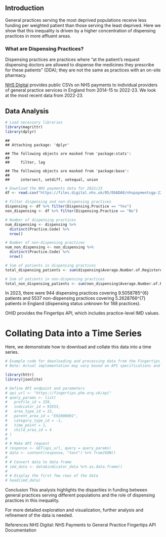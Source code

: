 ## Introduction

General practices serving the most deprived populations receive less
funding per weighted patient than those serving the least deprived. Here
we show that this inequality is driven by a higher concentration of
dispensing practices in more affluent areas.

### What are Dispensing Practices?

Dispensing practices are practices where “at the patient’s request
dispensing doctors are allowed to dispense the medicines they prescribe
for these patients” (DDA); they are not the same as practices with an
on-site pharmacy.

[NHS
Digital](https://digital.nhs.uk/data-and-information/publications/statistical/nhs-payments-to-general-practice)
provides public CSVs on NHS payments to individual providers of general
practice services in England from 2014-15 to 2022-23. We look at the
most recent data from 2022-23.

## Data Analysis

``` r
# Load necessary libraries
library(magrittr)
library(dplyr)
```

    ## 
    ## Attaching package: 'dplyr'

    ## The following objects are masked from 'package:stats':
    ## 
    ##     filter, lag

    ## The following objects are masked from 'package:base':
    ## 
    ##     intersect, setdiff, setequal, union

``` r
# Download the NHS payments data for 2022/23
df <- read.csv("https://files.digital.nhs.uk/05/E6ADA0/nhspaymentsgp-22-23-prac-csv.csv")

# Filter dispensing and non-dispensing practices
dispensing <- df %>% filter(Dispensing.Practice == "Yes")
non_dispensing <- df %>% filter(Dispensing.Practice == "No")

# Number of dispensing practices
num_dispensing <- dispensing %>%
  distinct(Practice.Code) %>%
  nrow()

# Number of non-dispensing practices
num_non_dispensing <- non_dispensing %>%
  distinct(Practice.Code) %>%
  nrow()

# Sum of patients in dispensing practices
total_dispensing_patients <- sum(dispensing$Average.Number.of.Registered.Patient, na.rm = TRUE)

# Sum of patients in non-dispensing practices
total_non_dispensing_patients <- sum(non_dispensing$Average.Number.of.Registered.Patient, na.rm = TRUE)
```

In 2023, there were 944 dispensing practices covering 9.5058785^{6}
patients and 5537 non-dispensing practices covering 5.2628766^{7}
patients in England (dispensing status unknown for 188 practices).

OHID provides the Fingertips API, which includes practice-level IMD
values.

# Collating Data into a Time Series

Here, we demonstrate how to download and collate this data into a time
series.

``` r
# Example code for downloading and processing data from the Fingertips API
# Note: Actual implementation may vary based on API specifications and available libraries

library(httr)
library(jsonlite)

# Define API endpoint and parameters
# api_url <- "https://fingertips.phe.org.uk/api"
# query_params <- list(
#   profile_id = 159,
#   indicator_id = 93553,
#   area_type_id = 15,
#   parent_area_id = "E92000001",
#   category_type_id = -1,
#   time_point = 1,
#   child_area_id = 4
# )
# 
# # Make API request
# response <- GET(api_url, query = query_params)
# data <- content(response, "text") %>% fromJSON()
# 
# # Convert data to data frame
# imd_data <- data$indicator_data %>% as.data.frame()
# 
# # Display the first few rows of the data
# head(imd_data)
```

Conclusion This analysis highlights the disparities in funding between
general practices serving different populations and the role of
dispensing practices in this inequality.

For more detailed exploration and visualization, further analysis and
refinement of the data is needed.

References NHS Digital: NHS Payments to General Practice Fingertips API
Documentation

